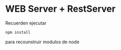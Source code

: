 # WEB Server + RestServer

Recuerden ejecutar
```
npm install 
```

para recounstruir modulos de node

